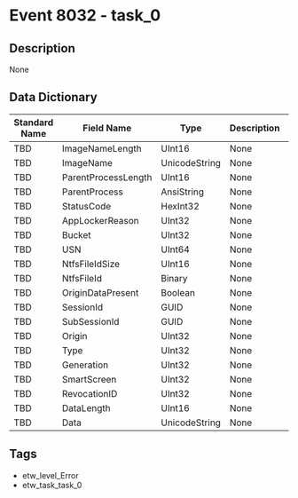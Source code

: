 # Event 8032 - task_0

## Description
None

## Data Dictionary
|Standard Name|Field Name|Type|Description|Sample Value|
|---|---|---|---|---|
|TBD|ImageNameLength|UInt16|None|`None`|
|TBD|ImageName|UnicodeString|None|`None`|
|TBD|ParentProcessLength|UInt16|None|`None`|
|TBD|ParentProcess|AnsiString|None|`None`|
|TBD|StatusCode|HexInt32|None|`None`|
|TBD|AppLockerReason|UInt32|None|`None`|
|TBD|Bucket|UInt32|None|`None`|
|TBD|USN|UInt64|None|`None`|
|TBD|NtfsFileIdSize|UInt16|None|`None`|
|TBD|NtfsFileId|Binary|None|`None`|
|TBD|OriginDataPresent|Boolean|None|`None`|
|TBD|SessionId|GUID|None|`None`|
|TBD|SubSessionId|GUID|None|`None`|
|TBD|Origin|UInt32|None|`None`|
|TBD|Type|UInt32|None|`None`|
|TBD|Generation|UInt32|None|`None`|
|TBD|SmartScreen|UInt32|None|`None`|
|TBD|RevocationID|UInt32|None|`None`|
|TBD|DataLength|UInt16|None|`None`|
|TBD|Data|UnicodeString|None|`None`|

## Tags
* etw_level_Error
* etw_task_task_0